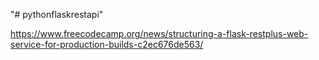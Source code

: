 "# pythonflaskrestapi" 

https://www.freecodecamp.org/news/structuring-a-flask-restplus-web-service-for-production-builds-c2ec676de563/